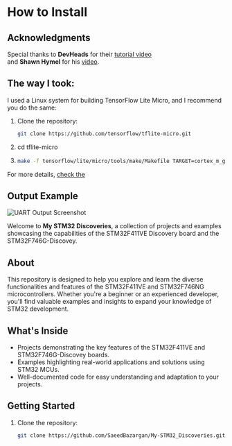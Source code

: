 # How to Install
## Acknowledgments
Special thanks to **DevHeads** for their [tutorial video](https://www.youtube.com/watch?v=6XJ4M31ZvH0&list=PL2mKSkagAaJjjnVujAPwVsZobEfADTAxN&index=3)  
and **Shawn Hymel** for his [video](https://www.youtube.com/watch?v=gDFWCxrJruQ&t=742s).

## The way I took:
I used a Linux system for building TensorFlow Lite Micro, and I recommend you do the same:

1. Clone the repository:
   ```bash
   git clone https://github.com/tensorflow/tflite-micro.git

2. cd tflite-micro
3. ```bash
   make -f tensorflow/lite/micro/tools/make/Makefile TARGET=cortex_m_generic TARGET_ARCH=cortex-m4 microlite
For more details, [check the](https://github.com/tensorflow/tflite-micro/blob/main/tensorflow/lite/micro/cortex_m_generic/README.md) 



## Output Example
![UART Output Screenshot](images/1.png)




Welcome to **My STM32 Discoveries**, a collection of projects and examples showcasing the capabilities of the STM32F411VE Discovery board and the STM32F746G-Discovey.  

## About  
This repository is designed to help you explore and learn the diverse functionalities and features of the STM32F411VE and STM32F746NG microcontrollers. Whether you're a beginner or an experienced developer, you'll find valuable examples and insights to expand your knowledge of STM32 development.  

## What's Inside  
- Projects demonstrating the key features of the STM32F411VE and STM32F746G-Discovey boards.  
- Examples highlighting real-world applications and solutions using STM32 MCUs.  
- Well-documented code for easy understanding and adaptation to your projects.  

## Getting Started  
1. Clone the repository:  
   ```bash
   git clone https://github.com/SaeedBazargan/My-STM32_Discoveries.git
